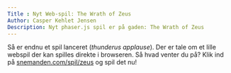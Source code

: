 ```yaml
---
Title : Nyt Web-spil: The Wrath of Zeus
Author: Casper Kehlet Jensen
Description: Nyt phaser.js spil er på gaden: The Wrath of Zeus
---
```


Så er endnu et spil lanceret (*thunderus applause*).
Der er tale om et lille webspil der kan spilles direkte i
browseren. Så hvad venter du på? Klik ind på [snemanden.com/spil/zeus](/spil/zeus)
og spil det nu!
